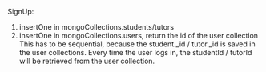 SignUp: 

1. insertOne in mongoCollections.students/tutors
2. insertOne in mongoCollections.users, return the id of the user collection
This has to be sequential, because the student._id / tutor._id is saved in the user collections. 
Every time the user logs in, the studentId / tutorId will be retrieved from the user collection.
